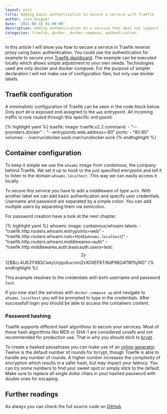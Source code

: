 ```yaml
---
layout: post
title: Adding basic authentication to secure a service with Traefik
author: jens_knipper
date: '2021-04-15 01:00:00'
description: Adding authentication to a service that does not support it by default can be done easily by using Traefik. This way you gain an additional layer of security and you can leverage other features of Traefik like domain names. 
categories: traefik, docker, docker-compose, authentication
---
```

In this article I will show you how to secure a service in Traefik reverse proxy using basic authentication.
You could use the authentication for example to secure your [Traefik dashboard](../exposing-traefik-dashboard/).
The example can be executed locally which allows simple adjustment to your own needs.
Technologies used are only docker and docker-compose.
For the purpose of simpler declaration I will not make use of configuration files, but only use docker labels.

## Traefik configuration

A minimalistic configuration of Traefik can be seen in the code block below. 
Only port `80` is exposed end assigned to the `web` entrypoint.
All incoming traffic is now routed through this specific entrypoint.

{% highlight yaml %}
  traefik:
    image: traefik:v2.2
    command:
      - "--providers.docker"
      - "--entrypoints.web.address=:80"
    ports:
      - "80:80"
    volumes:
      - /var/run/docker.sock:/var/run/docker.sock
{% endhighlight %}


## Container configuration

To keep it simple we use the `whoami` image from _containous_, the company behind Traefik.
We set it up to hook to the just specified entrypoint and tell it to listen to the domain `whoami.localhost`.
This way we can easily access it locally.

To secure this service you have to add a middleware of type `auth`. With another label we can add basic authentication and specify user credentials. Username and password are separated by a simple colon. You can add multiple users by separating them via semicolon.

For password creation have a look at the next chapter.

{% highlight yaml %}
  whoami:
    image: containous/whoami
    labels:
      - "traefik.http.routers.whoami.entrypoints=web"
      - "traefik.http.routers.whoami.rule=Host(`whoami.localhost`)"
      - "traefik.http.routers.whoami.middlewares=auth"
      - "traefik.http.middlewares.auth.basicauth.users=test:$$2y$$12$$ci.4U63YX83CwkyUrjqxAucnmi2xXOIlEF6T/KdP9824f1Rf1iyNG"
{% endhighlight %}

This example resolves to the credentials with both username and password `test`.

If you now start the services with `docker-compose up` and navigate to `whoami.localhost` you will be prompted to type in the credentials.
After successfull login you should be able to access the containers content.

### Password hashing

Traefik supports different hash algorithms to secure your services. 
Most of these hash algorithms like MD5 or SHA-1 are considered unsafe and not recommended for production use.
That is why you should stick to [brypt](https://auth0.com/blog/hashing-in-action-understanding-bcrypt/).

To create a hashed passphrase you can make use of an [online generator](https://bcrypt-generator.com/).
Twelve is the default number of rounds for bcrypt, though Traefik is able to handle any number of rounds. 
A higher number increases the complexity of encryption which results in a safer hash, but may impact your latency.
You can try some numbers to find your sweet spot or simply stick to the default.
Make sure to replace all single dollar chars in your hashed password with double ones for escaping.

## Further readings

As always you can check the full source code on [GitHub](https://github.com/JensKnipper/traefik-examples/blob/master/authentication/basic-authentication/docker-compose.yml).
